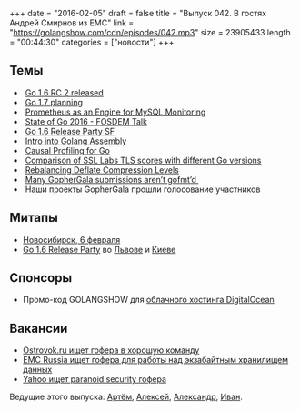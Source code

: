 +++
date = "2016-02-05"
draft = false
title = "Выпуск 042. В гостях Андрей Смирнов из EMC"
link = "https://golangshow.com/cdn/episodes/042.mp3"
size = 23905433
length = "00:44:30"
categories = ["новости"]
+++

## Темы
-  [Go 1.6  RC 2 released](https://groups.google.com/forum/#!topic/golang-nuts/9CQ9GRuL1GI)
-  [Go 1.7 planning](https://groups.google.com/forum/#!topic/golang-dev/TerfinvPffw)
-  [Prometheus as an Engine for MySQL Monitoring](https://www.percona.com/blog/2016/01/14/prometheus-as-an-engine-for-mysql-monitoring/)
-  [State of Go 2016 - FOSDEM Talk](https://talks.golang.org/2016/state-of-go.slide)
-  [Go 1.6 Release Party SF](http://www.meetup.com/golangsf/events/226090306/)
-  [Intro into Golang Assembly](https://goroutines.com/asm)
-  [Causal Profiling for Go](http://morsmachine.dk/causalprof)
-  [Comparison of SSL Labs TLS scores with different Go versions](https://aoeus.com/gotls/)
-  [Rebalancing Deflate Compression Levels](https://blog.klauspost.com/rebalancing-deflate-compression-levels/)
-  [Many GopherGala submissions aren’t gofmt’d ](https://twitter.com/peterbourgon/status/694992100056788992)
-  Наши проекты GopherGala прошли голосование участников

## Митапы
- [Новосибирск, 6 февраля](http://golang-nsk.party)
- [Go 1.6 Release Party](https://github.com/golang/go/wiki/Go-1.6-release-party) во [Львове](http://www.meetup.com/Lviv-Golang-Group/events/228344940/) и [Киеве](http://www.meetup.com/uagolang/events/228343484/)

## Спонсоры
- Промо-код GOLANGSHOW для [облачного хостинга DigitalOcean](https://www.digitalocean.com/?utm_campaign=golangshow&utm_medium=podcast&refcode=63eedb038a3e)

## Вакансии
- [Ostrovok.ru ищет гофера в хорошую команду](https://ostrovok.ru/about/jobs/175/)
- [EMC Russia ищет гофера для работы над экзабайтным хранилищем данных](http://hh.ru/vacancy/15740817)
- [Yahoo ищет paranoid security гофера](https://t.co/DtTKEblRCS)

Ведущие этого выпуска: [Артём](https://twitter.com/miolini), [Алексей](https://twitter.com/paaleksey), [Александр](https://twitter.com/LK4D4math), [Иван](https://twitter.com/idanyliuk).
